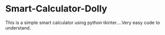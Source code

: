 # Smart-Calculator-Dolly
This is a simple smart calculator using python tkinter....Very easy code to understand.
